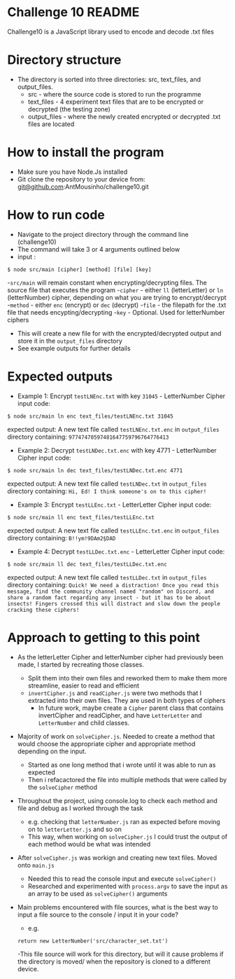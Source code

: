 # Challenge 10 README
Challenge10 is a JavaScript library used to encode and decode .txt files


# Directory structure
- The directory is sorted into three directories: src, text_files, and output_files.
    - src - where the source code is stored to run the programme
    - text_files - 4 experiment text files that are to be encrypted or decrypted (the testing zone)
    - output_files - where the newly created encrypted or decrypted .txt files are located


# How to install the program
- Make sure you have Node.Js installed
- Git clone the repository to your device from:
git@github.com:AntMousinho/challenge10.git


# How to run code
- Navigate to the project directory through the command line (challenge10)
- The command will take 3 or 4 arguments outlined below
- input :
```
$ node src/main [cipher] [method] [file] [key]
```

-`src/main` will remain constant when encrypting/decrypting files. The source file that executes the program
-`cipher` - either `ll` (letterLetter) or `ln` (letterNumber) cipher, depending on what you are trying to encrypt/decrypt
-`method` - either `enc` (encrypt) or `dec` (decrypt)
-`file` - the filepath for the .txt file that needs encypting/decrypting
-`key` - Optional. Used for letterNumber ciphers

- This will create a new file for with the encrypted/decrypted output and store it in the `output_files` directory
- See example outputs for further details


# Expected outputs

* Example 1: Encrypt `testLNEnc.txt` with key `31045` - LetterNumber Cipher
input code: 
```
$ node src/main ln enc text_files/testLNEnc.txt 31045
```

expected output: A new text file called `testLNEnc.txt.enc` in `output_files` directory containing:
 `97747470597481647759796764776413`




* Example 2: Decrypt `testLNDec.txt.enc` with key 4771 - LetterNumber Cipher
input code:
```
$ node src/main ln dec text_files/testLNDec.txt.enc 4771
```

expected output: A new text file called `testLNDec.txt` in `output_files` directory containing:
`Hi, Ed! I think someone's on to this cipher!`




* Example 3: Encrypt `testLLEnc.txt` - LetterLetter Cipher
input code: 
```
$ node src/main ll enc text_files/testLLEnc.txt
```

expected output: A new text  file called `testLLEnc.txt.enc` in `output_files` directory containing:
`B!!ym!9DAm2§DAD `




* Example 4: Decrypt `testLLDec.txt.enc` - LetterLetter Cipher
input code: 
```
$ node src/main ll dec text_files/testLLDec.txt.enc
```

expected output: A new text file called `testLLDec.txt` in `output_files` directory containing:
`Quick! We need a distraction! Once you read this message, find the community channel named "random" on Discord, and share a random fact regarding any insect - but it has to be about insects! Fingers crossed this will distract and slow down the people cracking these ciphers!`




# Approach to getting to this point
- As the letterLetter Cipher and letterNumber cipher had previously been made, I started by recreating those classes.
    - Split them into their own files and reworked them to make them more streamline, easier to read and efficient
    - `invertCipher.js` and `readCipher.js` were two methods that I extracted into their own files. They are used in both types of ciphers
        - In future work, maybe create a `Cipher` parent class that contains invertCipher and readCipher, and have `LetterLetter` and `LetterNumber` and child classes.

- Majority of work on `solveCipher.js`. Needed to create a method that would choose the appropriate cipher and appropriate method depending on the input.
    - Started as one long method that i wrote until it was able to run as expected
    - Then i refacactored the file into multiple methods that were called by the `solveCipher` method

- Throughout the project, using console.log to check each method and file and debug as I worked through the task
    - e.g. checking that `letterNumber.js` ran as expected before moving on to `letterLetter.js` and so on
    - This way, when working on `solveCipher.js` I could trust the output of each method would be what was intended

- After `solveCipher.js` was workign and creating new text files. Moved onto `main.js`
    - Needed this to read the console input and execute `solveCipher()`
    - Researched and experimented with `process.argv` to save the input as an array to be used as `solveCipher()` arguments

- Main problems encountered with file sources, what is the best way to input a file source to the console / input it in your code?
    - e.g.
    ```
    return new LetterNumber('src/character_set.txt')
    ```
    -This file source will work for this directory, but will it cause problems if the directory is moved/ when the repository is cloned to a different device.
